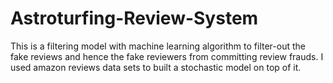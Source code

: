 # Astroturfing-Review-System
This is a filtering model with machine learning algorithm to filter-out the fake reviews and hence the fake reviewers from committing review frauds. I used amazon reviews data sets to built a stochastic model on top of it.

